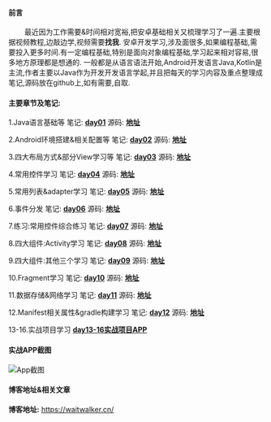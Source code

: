 #### 前言
&nbsp;&nbsp;&nbsp;&nbsp;&nbsp;&nbsp;&nbsp;&nbsp;最近因为工作需要&时间相对宽裕,把安卓基础相关又梳理学习了一遍.主要根据视频教程,边敲边学,视频需要**找我**.
安卓开发学习,涉及面很多,如果编程基础,需要投入更多时间.有一定编程基础,特别是面向对象编程基础,学习起来相对容易,很多地方原理都是想通的.
一般都是从语言语法开始,Android开发语言Java,Kotlin是主流,作者主要以Java作为开发开发语言学起,并且把每天的学习内容及重点整理成笔记,源码放在github上,如有需要,自取.
#### 主要章节及笔记:
1.Java语言基础等
笔记: **[day01](http://note.youdao.com/s/58tXBn9p)**
源码: **[地址](https://github.com/waitwalker/android_study)**

2.Android环境搭建&相关配置等
笔记: **[day02](http://note.youdao.com/s/LzdkUZmu)**
源码: **[地址](https://github.com/waitwalker/android_study)**

3.四大布局方式&部分View学习等
笔记: **[day03](http://note.youdao.com/s/UpRRK1DH)**
源码: **[地址](https://github.com/waitwalker/android_study)**

4.常用控件学习
笔记: **[day04](http://note.youdao.com/s/R73cYKbh)**
源码: **[地址](https://github.com/waitwalker/android_study)**

5.常用列表&adapter学习
笔记: **[day05](http://note.youdao.com/s/cD9kORft)**
源码: **[地址](https://github.com/waitwalker/android_study)**

6.事件分发
笔记: **[day06](http://note.youdao.com/s/3PHvHxuV)**
源码: **[地址](https://github.com/waitwalker/android_study)**

7.练习:常用控件综合练习
笔记: **[day07](http://note.youdao.com/s/R9cevAcq)**
源码: **[地址](https://github.com/waitwalker/android_study)**

8.四大组件:Activity学习
笔记: **[day08](http://note.youdao.com/s/XuOnMSHN)**
源码: **[地址](https://github.com/waitwalker/android_study)**

9.四大组件:其他三个学习
笔记: **[day09](http://note.youdao.com/s/X349L8fp)**
源码: **[地址](https://github.com/waitwalker/android_study)**

10.Fragment学习
笔记: **[day10](http://note.youdao.com/s/bXnOhtaX)**
源码: **[地址](https://github.com/waitwalker/android_study)**

11.数据存储&网络学习
笔记: **[day11](http://note.youdao.com/s/L6YUhYRC)**
源码: **[地址](https://github.com/waitwalker/android_study)**

12.Manifest相关属性&gradle构建学习
笔记: **[day12](http://note.youdao.com/s/HStbDmn8)**
源码: **[地址](https://github.com/waitwalker/android_study)**

13-16.实战项目学习
**[day13-16实战项目APP](https://github.com/waitwalker/desktop)**

#### 实战APP截图
![App截图](https://upload-images.jianshu.io/upload_images/1715253-4d012a07ec5bfd72.jpg?imageMogr2/auto-orient/strip%7CimageView2/2/w/1240)

#### 博客地址&相关文章
**博客地址:** https://waitwalker.cn/

 
